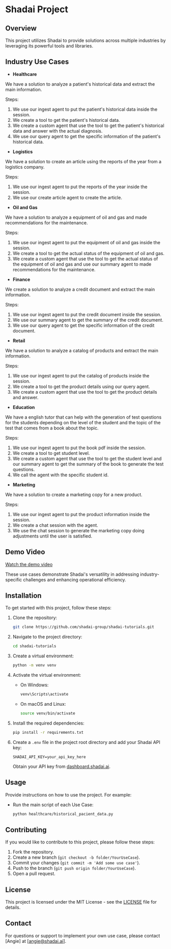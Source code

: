 # Shadai Project

## Overview

This project utilizes Shadai to provide solutions across multiple industries by leveraging its powerful tools and libraries.

## Industry Use Cases

- **Healthcare**

We have a solution to analyze a patient's historical data and extract the main information.

Steps:

1. We use our ingest agent to put the patient's historical data inside the session.
2. We create a tool to get the patient's historical data.
3. We create a custom agent that use the tool to get the patient's historical data and answer with the actual diagnosis.
4. We use our query agent to get the specific information of the patient's historical data.

- **Logistics**

We have a solution to create an article using the reports of the year from a logistics company.

Steps:

1. We use our ingest agent to put the reports of the year inside the session.
2. We use our create article agent to create the article.

- **Oil and Gas**

We have a solution to analyze a equipment of oil and gas and made recommendations for the maintenance.

Steps:

1. We use our ingest agent to put the equipment of oil and gas inside the session.
2. We create a tool to get the actual status of the equipment of oil and gas.
3. We create a custom agent that use the tool to get the actual status of the equipment of oil and gas and use our summary agent to made recommendations for the maintenance.

- **Finance**

We create a solution to analyze a credit document and extract the main information.

Steps:

1. We use our ingest agent to put the credit document inside the session.
2. We use our summary agent to get the summary of the credit document.
3. We use our query agent to get the specific information of the credit document.

- **Retail**

We have a solution to analyze a catalog of products and extract the main information.

Steps:

1. We use our ingest agent to put the catalog of products inside the session.
2. We create a tool to get the product details using our query agent.
3. We create a custom agent that use the tool to get the product details and answer.

- **Education**

We have a english tutor that can help with the generation of test questions for the students depending on the level of the student and the topic of the test that comes from a book about the topic.

Steps:

1. We use our ingest agent to put the book pdf inside the session.
2. We create a tool to get student level.
3. We create a custom agent that use the tool to get the student level and our summary agent to get the summary of the book to generate the test questions.
4. We call the agent with the specific student id.

- **Marketing**

We have a solution to create a marketing copy for a new product.

Steps:

1. We use our ingest agent to put the product information inside the session.
2. We create a chat session with the agent.
3. We use the chat session to generate the marketing copy doing adjustments until the user is satisfied.

## Demo Video

[Watch the demo video](https://www.loom.com/share/2d8da268f92443fab56b587e0da6c018?sid=49f00f1c-74a5-4ea1-a6a0-7f0b81127589)

These use cases demonstrate Shadai's versatility in addressing industry-specific challenges and enhancing operational efficiency.

## Installation

To get started with this project, follow these steps:

1. Clone the repository:

   ```bash
   git clone https://github.com/shadai-group/shadai-tutorials.git
   ```

2. Navigate to the project directory:

   ```bash
   cd shadai-tutorials
   ```

3. Create a virtual environment:

   ```bash
   python -m venv venv
   ```

4. Activate the virtual environment:

   - On Windows:
     ```bash
     venv\Scripts\activate
     ```
   - On macOS and Linux:
     ```bash
     source venv/bin/activate
     ```

5. Install the required dependencies:

   ```bash
   pip install -r requirements.txt
   ```

6. Create a `.env` file in the project root directory and add your Shadai API key:

   ```plaintext
   SHADAI_API_KEY=your_api_key_here
   ```

   Obtain your API key from [dashboard.shadai.ai](https://dashboard.shadai.ai).

## Usage

Provide instructions on how to use the project. For example:

- Run the main script of each Use Case:

  ```bash
  python healthcare/historical_pacient_data.py
  ```

## Contributing

If you would like to contribute to this project, please follow these steps:

1. Fork the repository.
2. Create a new branch (`git checkout -b folder/YourUseCase`).
3. Commit your changes (`git commit -m 'Add some use case'`).
4. Push to the branch (`git push origin folder/YourUseCase`).
5. Open a pull request.

## License

This project is licensed under the MIT License - see the [LICENSE](LICENSE) file for details.

## Contact

For questions or support to implement your own use case, please contact [Angie] at [angie@shadai.ai].
